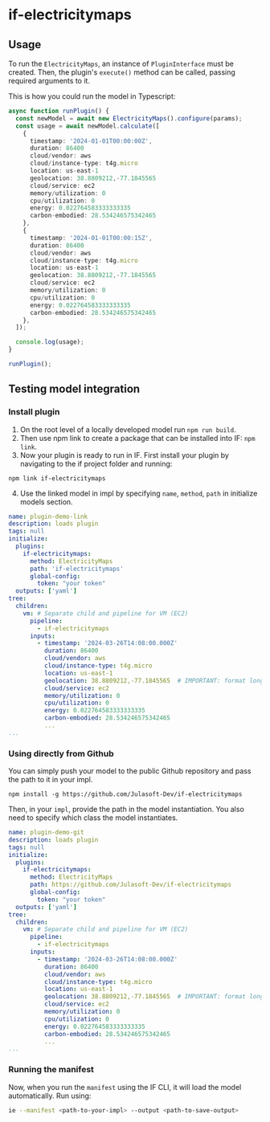 # if-electricitymaps

## Usage

To run the `ElectricityMaps`, an instance of `PluginInterface` must be created. Then, the plugin's `execute()` method can be called, passing required arguments to it.

This is how you could run the model in Typescript:

```typescript
async function runPlugin() {
  const newModel = await new ElectricityMaps().configure(params);
  const usage = await newModel.calculate([
    {
      timestamp: '2024-01-01T00:00:00Z',
      duration: 86400
      cloud/vendor: aws
      cloud/instance-type: t4g.micro
      location: us-east-1
      geolocation: 38.8809212,-77.1845565
      cloud/service: ec2
      memory/utilization: 0
      cpu/utilization: 0
      energy: 0.022764583333333335
      carbon-embodied: 28.534246575342465
    },
    {
      timestamp: '2024-01-01T00:00:15Z',
      duration: 86400
      cloud/vendor: aws
      cloud/instance-type: t4g.micro
      location: us-east-1
      geolocation: 38.8809212,-77.1845565
      cloud/service: ec2
      memory/utilization: 0
      cpu/utilization: 0
      energy: 0.022764583333333335
      carbon-embodied: 28.534246575342465
    },
  ]);

  console.log(usage);
}

runPlugin();
```

## Testing model integration

### Install plugin

1. On the root level of a locally developed model run `npm run build`.
2. Then use npm link to create a package that can be installed into IF: `npm link`.
3. Now your plugin is ready to run in IF. First install your plugin by navigating to the if project folder and running:
  
  ``npm link if-electricitymaps``

4. Use the linked model in impl by specifying `name`, `method`, `path` in initialize models section. 

```yaml
name: plugin-demo-link
description: loads plugin
tags: null
initialize:
  plugins:
    if-electricitymaps:
      method: ElectricityMaps
      path: 'if-electricitymaps'
      global-config:
        token: "your token"
  outputs: ['yaml']
tree:
  children:
    vm: # Separate child and pipeline for VM (EC2)
      pipeline:
        - if-electricitymaps
      inputs:
        - timestamp: '2024-03-26T14:08:00.000Z'
          duration: 86400
          cloud/vendor: aws
          cloud/instance-type: t4g.micro
          location: us-east-1
          geolocation: 38.8809212,-77.1845565  # IMPORTANT: format long,lat
          cloud/service: ec2
          memory/utilization: 0
          cpu/utilization: 0
          energy: 0.022764583333333335
          carbon-embodied: 28.534246575342465
          ...
...
```

### Using directly from Github

You can simply push your model to the public Github repository and pass the path to it in your impl.

```
npm install -g https://github.com/Julasoft-Dev/if-electricitymaps
```

Then, in your `impl`, provide the path in the model instantiation. You also need to specify which class the model instantiates.

```yaml
name: plugin-demo-git
description: loads plugin
tags: null
initialize:
  plugins:
    if-electricitymaps:
      method: ElectricityMaps
      path: https://github.com/Julasoft-Dev/if-electricitymaps
      global-config:
        token: "your token"
  outputs: ['yaml']
tree:
  children:
    vm: # Separate child and pipeline for VM (EC2)
      pipeline:
        - if-electricitymaps
      inputs:
        - timestamp: '2024-03-26T14:08:00.000Z'
          duration: 86400
          cloud/vendor: aws
          cloud/instance-type: t4g.micro
          location: us-east-1
          geolocation: 38.8809212,-77.1845565  # IMPORTANT: format long,lat
          cloud/service: ec2
          memory/utilization: 0
          cpu/utilization: 0
          energy: 0.022764583333333335
          carbon-embodied: 28.534246575342465
          ...
...
```

### Running the manifest

Now, when you run the `manifest` using the IF CLI, it will load the model automatically. Run using:

```sh
ie --manifest <path-to-your-impl> --output <path-to-save-output>
```
